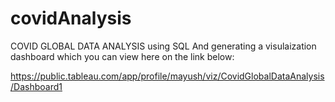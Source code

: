 # covidAnalysis
COVID GLOBAL DATA ANALYSIS using SQL
And generating a visulaization dashboard which you can view here on the link below:

https://public.tableau.com/app/profile/mayush/viz/CovidGlobalDataAnalysis/Dashboard1
